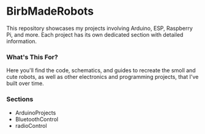 # BirbMadeRobots

This repository showcases my projects involving Arduino, ESP, Raspberry Pi, and more. Each project has its own dedicated section with detailed information.

### What's This For?
Here you'll find the code, schematics, and guides to recreate the smoll and cute robots, as well as other electronics and programming projects, that I've built over time.

### Sections

- ArduinoProjects
- BluetoothControl
- radioControl
